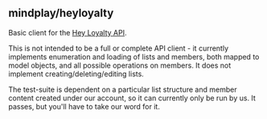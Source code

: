 mindplay/heyloyalty
-------------------

Basic client for the [Hey Loyalty API](https://api.heyloyalty.com/docs/introduction).

This is not intended to be a full or complete API client - it currently implements
enumeration and loading of lists and members, both mapped to model objects, and all
possible operations on members. It does not implement creating/deleting/editing lists.

The test-suite is dependent on a particular list structure and member content created
under our account, so it can currently only be run by us. It passes, but you'll have
to take our word for it.
